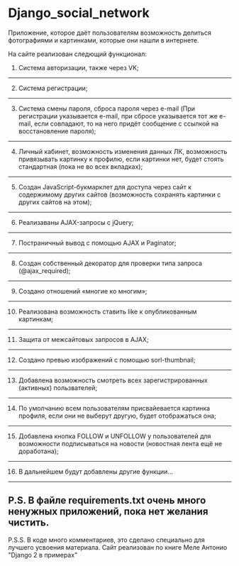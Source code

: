 # Django_social_network
Приложение, которое даёт пользователям возможность делиться фотографиями и картинками, которые они нашли в интернете.

На сайте реализован следющий функционал:

1. Система авторизации, также через VK; 
----------
2. Система регистрации;
----------
3. Система смены пароля, сброса пароля через e-mail (При регистрации указывается e-mail, при сбросе указывается тот же e-mail, если совпадают, то на него придёт сообщение с ссылкой на восстановление пароля);
----------
4. Личный кабинет, возможность изменения данных ЛК, возможность привязывать картинку к профилю, если картинки нет, будет стоять стандартная (пока не во всех вкладках);
----------
5. Создан JavaScript-букмарклет для доступа через сайт к содержимому других сайтов (возможность сохранять картинки с других сайтов на этом);
----------
6. Реализаваны AJAX-запросы с jQuery;
----------
7. Постраничный вывод с помощью AJAX и Paginator;
----------
8. Создан собственный декоратор для проверки типа запроса (@ajax_required);
----------
9. Создано отношений «многие ко многим»;
----------
10. Реализована возможность ставить like к опубликованным картинкам;
----------
11. Защита от межсайтовых запросов в AJAX;
----------
12. Создано превью изображений с помощью sorl-thumbnail;
----------
13. Добавлена возможность смотреть всех зарегистрированных (активных) пользвателей;
----------
14. По умолчанию всем пользователям присвайевается картинка профиля, если они не выберут другую, будет отображаться она;
----------
15. Добавлена кнопка FOLLOW и UNFOLLOW у пользователей для возможности подписываться на новости (новостная лента ещё не доработана);
----------
16. В дальнейшем будут добавлены другие функции...
----------
P.S. В файле requirements.txt очень много ненужных приложений, пока нет желания чистить. 
----------
P.S.S. В коде много комментариев, это сделано специально для лучшего усвоения материала. Сайт реализован по книге Меле Антонио "Django 2 в примерах"
